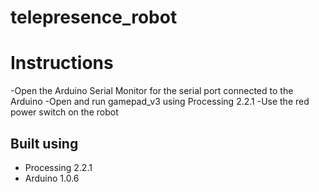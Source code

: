 # telepresence_robot
Instructions
=========
-Open the Arduino Serial Monitor for the serial port connected to the Arduino
-Open and run gamepad_v3 using Processing 2.2.1
-Use the red power switch on the robot

Built using
--------
- Processing 2.2.1
- Arduino 1.0.6
